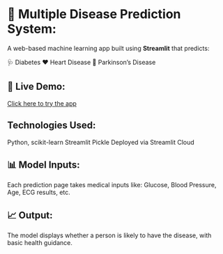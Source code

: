 # 🧠 Multiple Disease Prediction System:

A web-based machine learning app built using **Streamlit** that predicts:

 🩺 Diabetes
 ❤️ Heart Disease
 🧠 Parkinson’s Disease

## 🚀 Live Demo:
 [Click here to try the app](https://revanthreddy188-multiple-disease-predictor.streamlit.app/)

##  Technologies Used:
 Python, scikit-learn
 Streamlit
 Pickle
 Deployed via Streamlit Cloud

## 📊 Model Inputs:
Each prediction page takes medical inputs like:
Glucose, Blood Pressure, Age, ECG results, etc.

## 📈 Output:
The model displays whether a person is likely to have the disease, with basic health guidance.
